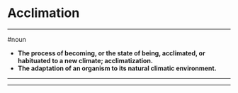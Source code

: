 # Acclimation
---
#noun
- **The process of becoming, or the state of being, acclimated, or habituated to a new climate; acclimatization.**
- **The adaptation of an organism to its natural climatic environment.**
---
---
